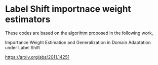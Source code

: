 # Label Shift importnace weight estimators
These codes are based on the algorihtm proposed in the following work,

Importance Weight Estimation and Generalization in Domain Adaptation under Label Shift

https://arxiv.org/abs/2011.14251
